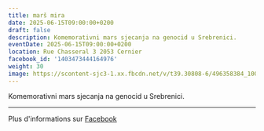 ```yaml
---
title: marš mira
date: 2025-06-15T09:00:00+0200
draft: false
description: Komemorativni mars sjecanja na genocid u Srebrenici.
eventDate: 2025-06-15T09:00:00+0200
location: Rue Chasseral 3 2053 Cernier
facebook_id: '1403473444164976'
weight: 30
image: https://scontent-sjc3-1.xx.fbcdn.net/v/t39.30808-6/496358384_1007574214836511_4806363768185633011_n.jpg?_nc_cat=102&ccb=1-7&_nc_sid=9e60e4&_nc_ohc=3JIlmG6o9hQQ7kNvwHAujvz&_nc_oc=AdnIytRO9x0K9iLUA98WJ08JapGZ9pvUld1UYiihjkS5v-y2PYK38MTMjZPB6ZqYcU4&_nc_zt=23&_nc_ht=scontent-sjc3-1.xx&edm=ABTKTjYEAAAA&_nc_gid=jZ7EsjxWWR11W5fbeN_iIA&_nc_tpa=Q5bMBQEfXJtlAoxdkVhyvVwE31vKNpx9kdf0ZkoUwIgFTrctO_TNJ3gy-PTRtEK_KQamZgdX2VM4aB50cQ&oh=00_Afc_hmdXkn9kSORS_rzcWdn6iZNNZy_8rSPUXQrDhW47Iw&oe=69049E2E
---
```


Komemorativni mars sjecanja na genocid u Srebrenici.

---

Plus d'informations sur [Facebook](https://facebook.com/events/1403473444164976)